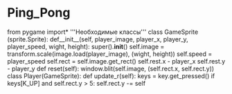 # Ping_Pong
from pygame import*
'''Необходимые классы'''
class GameSprite (sprite.Sprite):
    def__init__(self, player_image, player_x, player_y, player_speed, wight, height):
       super().__init__()
       self.image = transform.scale(image.load(player_image), (wight, height))
       self.speed = player_speed
       self.rect = self.image.get_rect()
       self.rest.x - player_x
       self.rest.y - player_y
    def reset(self):
        window.blit(self.image, (self.rect.x, self.rect.y))
class Player(GameSprite):
    def update_r(self):
        keys = key.get_pressed()
        if keys[K_UP] and self.rect.y > 5:
            self.rect.y -= self 
